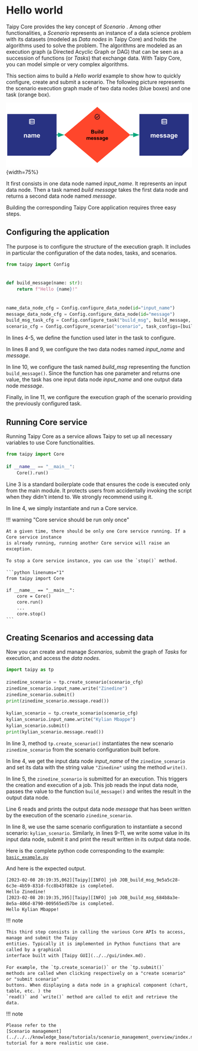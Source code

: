# Hello world

Taipy Core provides the key concept of *Scenario* . Among other functionalities, a *Scenario* 
represents an instance of a data science problem with its datasets (modeled as *Data nodes* in 
Taipy Core) and holds the algorithms used to solve the problem. The algorithms are modeled as an 
execution graph (a Directed Acyclic Graph or DAG) that can be seen as a succession of functions 
(or *Tasks*) that exchange data. With Taipy Core, you can model simple or very complex algorithms.

This section aims to build a *Hello world* example to show how to quickly configure, create and 
submit a scenario. The following picture represents the scenario execution graph made of two 
data nodes (blue boxes) and one task (orange box).

![hello world example](../pic/hello_world.svg){width=75%}

It first consists in one data node named *input_name*. It represents an input data node.
Then a task named *build message* takes the first data node and returns a second data node named 
*message*.

Building the corresponding Taipy Core application requires three easy steps.

## Configuring the application

The purpose is to configure the structure of the execution graph. It includes in particular the
configuration of the data nodes, tasks, and scenarios.

```python linenums="1"
from taipy import Config


def build_message(name: str):
    return f"Hello {name}!"


name_data_node_cfg = Config.configure_data_node(id="input_name")
message_data_node_cfg = Config.configure_data_node(id="message")
build_msg_task_cfg = Config.configure_task("build_msg", build_message, name_data_node_cfg, message_data_node_cfg)
scenario_cfg = Config.configure_scenario("scenario", task_configs=[build_msg_task_cfg])
```

In lines 4-5, we define the function used later in the task to configure.

In lines 8 and 9, we configure the two data nodes named *input_name* and *message*.

In line 10, we configure the task named *build_msg* representing the function `build_message()`.
Since the function has one parameter and returns one value, the task has one input data node 
*input_name* and one output data node *message*.

Finally, in line 11, we configure the execution graph of the scenario providing the previously 
configured task.

## Running Core service

Running Taipy Core as a service allows Taipy to set up all necessary variables to use Core 
functionalities.

``` python linenums="1"
from taipy import Core

if __name__ == "__main__":
    Core().run()
```

Line 3 is a standard boilerplate code that ensures the code is executed only from the main 
module. It protects users from accidentally invoking the script when they didn't intend to. We 
strongly recommend using it.

In line 4, we simply instantiate and run a Core service.

!!! warning "Core service should be run only once"

    At a given time, there should be only one Core service running. If a Core service instance
    is already running, running another Core service will raise an exception.

    To stop a Core service instance, you can use the `stop()` method.

    ```python linenums="1"
    from taipy import Core

    if __name__ == "__main__":
        core = Core()
        core.run()
        ...
        core.stop()
    ```

## Creating Scenarios and accessing data

Now you can create and manage *Scenarios*, submit the graph of *Tasks* for execution, and access 
the *data nodes*.

```python linenums="1"
import taipy as tp

zinedine_scenario = tp.create_scenario(scenario_cfg)
zinedine_scenario.input_name.write("Zinedine")
zinedine_scenario.submit()
print(zinedine_scenario.message.read())

kylian_scenario = tp.create_scenario(scenario_cfg)
kylian_scenario.input_name.write("Kylian Mbappe")
kylian_scenario.submit()
print(kylian_scenario.message.read())
```

In line 3, method `tp.create_scenario()` instantiates the new scenario `zinedine_scenario`
from the scenario configuration built before.

In line 4, we get the input data node *input_name* of the `zinedine_scenario` and set its data
with the string value `"Zinedine"` using the method `write()`.

In line 5, the `zinedine_scenario` is submitted for an execution. This triggers the creation
and execution of a job. This job reads the input data node, passes the value
to the function `build_message()` and writes the result in the output data node.

Line 6 reads and prints the output data node *message* that has been written by the execution
of the scenario `zinedine_scenario`.

In line 8, we use the same scenario configuration to instantiate a second scenario: 
`kylian_scenario`. Similarly, in lines 9-11, we write some value in its input data node, submit 
it and print the result written in its output data node.

Here is the complete python code corresponding to the example:
<a href="./code_example/basic_example.py" download>`basic_example.py`</a>

And here is the expected output.

``` console
[2023-02-08 20:19:35,062][Taipy][INFO] job JOB_build_msg_9e5a5c28-6c3e-4b59-831d-fcc8b43f882e is completed.
Hello Zinedine!
[2023-02-08 20:19:35,395][Taipy][INFO] job JOB_build_msg_684b8a3e-8e5a-406d-8790-009565ed57be is completed.
Hello Kylian Mbappe!
```

!!! note

    This third step consists in calling the various Core APIs to access, manage and submit the Taipy
    entities. Typically it is implemented in Python functions that are called by a graphical 
    interface built with [Taipy GUI](../../gui/index.md).

    For example, the `tp.create_scenario()` or the `tp.submit()`
    methods are called when clicking respectively on a "create scenario" or "submit scenario" 
    buttons. When displaying a data node in a graphical component (chart, table, etc. ) the 
    `read()` and `write()` method are called to edit and retrieve the data.


!!! note

    Please refer to the 
    [Scenario management](../../../knowledge_base/tutorials/scenario_management_overview/index.md)
    tutorial for a more realistic use case.
